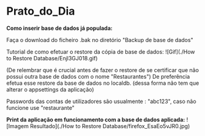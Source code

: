 # Prato_do_Dia


**Como inserir base de dados já populada:**

Faça o download do ficheiro .bak no diretório "Backup de base de dados"

Tutorial de como efetuar o restore da cópia de base de dados:
![Gif](./How to Restore Database/Enjl3GJ018.gif)

(De relembrar que é crucial antes de fazer o restore de se certificar que não possui outra base de dados com o nome "Restaurantes")
De preferência efetua esse restore da base de dados no localdb. (dessa forma não tem que alterar o appsettings da aplicação)


Passwords das contas de utilizadores são usualmente : "abc123", caso não funcione use "restaurante"

**Print da aplicação em funcionamento com a base de dados aplicada:**
![Imagem Resultado](./How to Restore Database/firefox_EsaEo5vJR0.jpg)
